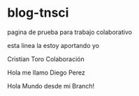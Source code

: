# blog-tnsci
pagina de prueba para trabajo colaborativo

esta linea la estoy aportando yo



Cristian Toro Colaboración

Hola me llamo Diego Perez


Hola Mundo desde mi Branch!